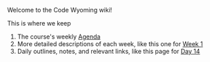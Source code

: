 Welcome to the Code Wyoming wiki!

This is where we keep 
1) The course's weekly [Agenda](Agenda)
2) More detailed descriptions of each week, like this one for [Week 1](Week-1)
3) Daily outlines, notes, and relevant links, like this page for [Day 14](Day-14)


